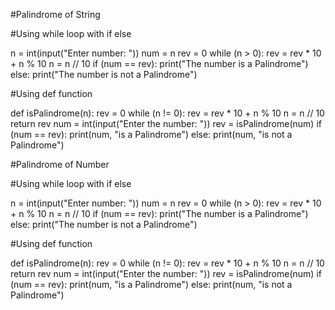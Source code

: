 #Palindrome of String

#Using while loop with if else

n = int(input("Enter number: "))
num = n
rev = 0
while (n > 0):
    rev = rev * 10 + n % 10
    n = n // 10
if (num == rev):
    print("The number is a Palindrome")
else:
    print("The number is not a Palindrome")

#Using def function

def isPalindrome(n):
    rev = 0
    while (n != 0):
        rev = rev * 10 + n % 10
        n = n // 10
    return rev
num = int(input("Enter the number: "))
rev = isPalindrome(num)
if (num == rev):
    print(num, "is a Palindrome")
else:
    print(num, "is not a Palindrome")

    
#Palindrome of Number

#Using while loop with if else

n = int(input("Enter number: "))
num = n
rev = 0
while (n > 0):
    rev = rev * 10 + n % 10
    n = n // 10
if (num == rev):
    print("The number is a Palindrome")
else:
    print("The number is not a Palindrome")

#Using def function

def isPalindrome(n):
    rev = 0
    while (n != 0):
        rev = rev * 10 + n % 10
        n = n // 10
    return rev
num = int(input("Enter the number: "))
rev = isPalindrome(num)
if (num == rev):
    print(num, "is a Palindrome")
else:
    print(num, "is not a Palindrome")
